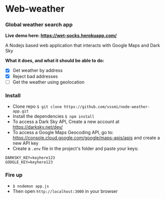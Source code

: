 # Web-weather

### Global weather search app

**Live demo here: https://wet-socks.herokuapp.com/**

A Nodejs based web application that interacts with Google Maps and Dark Sky

**What it does, and what it should be able to do:**

* [x] Get weather by address
* [x] Reject bad addresses
* [ ] Get the weather using geolocation

### Install

* Clone repo `$ git clone https://github.com/sssmi/node-weather-app.git`
* Install the dependencies `$ npm install`
* To access a Dark Sky API, Create a new account at https://darksky.net/dev/
* To access a Google Maps Geocoding API, go to: https://console.cloud.google.com/google/maps-apis/apis
  and create a new API key
* Create a `.env` file in the project's folder and paste your keys:

```
DARKSKY_KEY=keyhere123
GOOGLE_KEY=keyhere123
```

### Fire up

* `$ nodemon app.js`
* Then open `http://localhost:3000` in your browser
